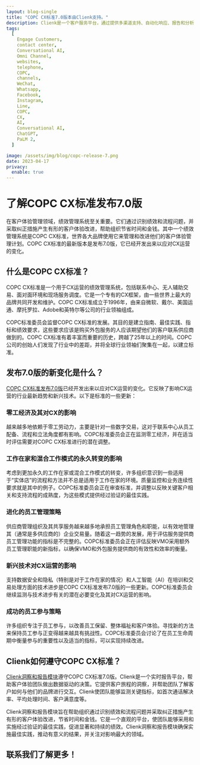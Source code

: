 ```yaml
---
layout: blog-single
title: "COPC CX标准7.0版本由Clienk支持。"
description: Clienk是一个客户服务平台，通过提供多渠道支持、自动化响应、报告和分析以及会话式AI等功能，帮助企业改善客户服务。
tags:
  [
    Engage Customers,
    contact center,
    Conversational AI,
    Omni Channel,
    websites,
    telephone,
    COPC,
    channels,
    WeChat,
    Whatsapp,
    Facebook,
    Instagram,
    Line,
    COPC,
    CX,
    AI,
    Conversational AI,
    ChatGPT,
    PaLM 2,
  ]

image: /assets/img/blog/copc-release-7.png
date: 2023-04-17
privacy:
  enable: true
---
```


# 了解COPC CX标准发布7.0版

在客户体验管理领域，绩效管理系统至关重要。它们通过识别绩效和流程问题，并采取纠正措施产生有形的客户体验改进，帮助组织节省时间和金钱。其中一个绩效管理系统是COPC CX标准，世界各大品牌使用它来管理和改进他们的客户体验管理计划。COPC CX标准的最新版本是发布7.0版，它已经开发出来以应对CX运营的变化。

## 什么是COPC CX标准？

COPC CX标准是一个用于CX运营的绩效管理系统，包括联系中心、无人辅助交易、面对面环境和现场服务调度。它是一个专有的CX框架，由一些世界上最大的品牌共同开发和维护。COPC CX标准成立于1996年，由来自微软、戴尔、美国运通、摩托罗拉、Adobe和英特尔等公司的行业领袖组成。

COPC标准委员会监督COPC CX标准的发展。其目的是建立指南、最佳实践、指标和绩效要求，这些要求应该是购买外包服务的人应该期望他们的客户联系供应商做到的。COPC CX标准有着丰富而重要的历史，跨越了25年以上的时间。COPC公司的创始人们发现了行业中的差距，并将全球行业领袖们聚集在一起，以建立标准。

## 发布7.0版的新变化是什么？

[COPC CX标准发布7.0版](https://www.copc.com/copc-standards/)已经开发出来以应对CX运营的变化。它反映了影响CX运营的行业最新趋势和新兴技术。以下是标准的一些更新：

### 零工经济及其对CX的影响

越来越多地依赖于零工劳动力，主要是针对一些数字交易，这对于联系中心从员工配备、流程和立法角度都有影响。COPC标准委员会正在监测零工经济，并在适当时评估需要对COPC CX标准进行的潜在调整。

### 工作在家和混合工作模式的永久转变的影响

考虑到更加永久的工作在家或混合工作模式的转变，许多组织意识到一些适用于“实体店”的流程和方法并不总是适用于工作在家的环境。质量监控和业务连续性要求就是其中的例子。COPC标准委员会正在审查标准，并调整以反映关键客户相关和支持流程的成熟度，为这些模式提供经过验证的最佳实践。

### 进化的员工管理策略

供应商管理组织及其共享服务越来越多地承担员工管理角色和职能，以有效地管理其（通常是多供应商的）企业交易量。随着这一趋势的发展，用于评估服务提供商员工管理功能的指标是不完整的。COPC标准委员会正在评估反映VMO采用额外员工管理职能的新指标，以确保VMO和外包服务提供商的有效性和效率的衡量。

### 新兴技术对CX运营的影响

支持数据安全和隐私（特别是对于工作在家的情况）和人工智能（AI）在培训和交易处理方面的技术进步是COPC CX标准发布7.0版的一些更新。COPC标准委员会继续监测与技术进步有关的潜在必要变化及其对CX运营的影响。

### 成功的员工参与策略

许多组织专注于员工参与，以改善员工保留、整体福祉和客户体验。寻找新的方法来保持员工参与正变得越来越具有挑战性。COPC标准委员会讨论了在员工生命周期中衡量参与的重要性以及适当的指标，可以实现持续改进。

## Clienk如何遵守COPC CX标准？

[Clienk洞察和报告模块](https://clienk.cn/real-time-reporting/)遵守COPC CX标准7.0版。Clienk是一个实时报告平台，帮助客户体验团队做出数据驱动的决策。它提供客户旅程的洞察，并帮助团队了解客户如何与他们的品牌进行交互。Clienk使团队能够监测关键指标，如首次通话解决率、平均处理时间、客户满意度等。

Clienk洞察和报告模块旨在帮助组织通过识别绩效和流程问题并采取纠正措施产生有形的客户体验改进，节省时间和金钱。它是一个直观的平台，使团队能够采用和实施经过验证的最佳实践，促进显著和持续的绩效。Clienk洞察和报告模块确保实施最佳实践，推动有意义的结果，并关注对影响最大的领域。

## 联系我们了解更多！